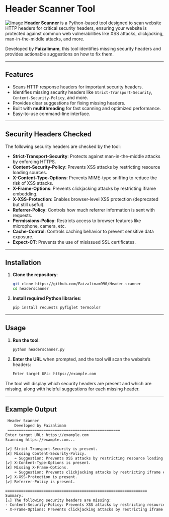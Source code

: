 
# Header Scanner Tool
![Image](https://github.com/user-attachments/assets/e9caa375-ed8d-47c7-b05c-317521c1e4cf)
**Header Scanner** is a Python-based tool designed to scan website HTTP headers for critical security headers, ensuring your website is protected against common web vulnerabilities like XSS attacks, clickjacking, man-in-the-middle attacks, and more. 

Developed by **Faizalimam**, this tool identifies missing security headers and provides actionable suggestions on how to fix them.

---

## Features

- Scans HTTP response headers for important security headers.
- Identifies missing security headers like `Strict-Transport-Security`, `Content-Security-Policy`, and more.
- Provides clear suggestions for fixing missing headers.
- Built with **multithreading** for fast scanning and optimized performance.
- Easy-to-use command-line interface.

---

## Security Headers Checked

The following security headers are checked by the tool:

- **Strict-Transport-Security**: Protects against man-in-the-middle attacks by enforcing HTTPS.
- **Content-Security-Policy**: Prevents XSS attacks by restricting resource loading sources.
- **X-Content-Type-Options**: Prevents MIME-type sniffing to reduce the risk of XSS attacks.
- **X-Frame-Options**: Prevents clickjacking attacks by restricting iframe embedding.
- **X-XSS-Protection**: Enables browser-level XSS protection (deprecated but still useful).
- **Referrer-Policy**: Controls how much referrer information is sent with requests.
- **Permissions-Policy**: Restricts access to browser features like microphone, camera, etc.
- **Cache-Control**: Controls caching behavior to prevent sensitive data exposure.
- **Expect-CT**: Prevents the use of misissued SSL certificates.

---

## Installation

1. **Clone the repository**:
    ```bash
    git clone https://github.com/Faizalimam990/Header-scanner
    cd headerscanner
    ```

2. **Install required Python libraries**:
    ```bash
    pip install requests pyfiglet termcolor
    ```

---

## Usage

1. **Run the tool**:
    ```bash
    python headerscanner.py
    ```

2. **Enter the URL** when prompted, and the tool will scan the website’s headers:
    ```bash
    Enter target URL: https://example.com
    ```

The tool will display which security headers are present and which are missing, along with helpful suggestions for each missing header.

---

## Example Output

```bash
 Header Scanner     
    Developed by Faizalimam
 ==================================================
Enter target URL: https://example.com
Scanning https://example.com...

[✔] Strict-Transport-Security is present.
[✘] Missing Content-Security-Policy.
    ➜ Suggestion: Prevents XSS attacks by restricting resource loading sources.
[✔] X-Content-Type-Options is present.
[✘] Missing X-Frame-Options.
    ➜ Suggestion: Prevents clickjacking attacks by restricting iframe embedding.
[✔] X-XSS-Protection is present.
[✔] Referrer-Policy is present.

===============================================================
Summary:
[⚠] The following security headers are missing:
- Content-Security-Policy: Prevents XSS attacks by restricting resource loading sources.
- X-Frame-Options: Prevents clickjacking attacks by restricting iframe embedding.
